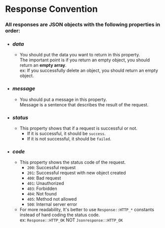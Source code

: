 # Response Convention

### All responses are JSON objects with the following properties in order:

- ### _data_
    - You should put the data you want to return in this property.  
      The important point is if you return an empty object, you should return an **empty array**.  
      ex: If you successfully delete an object, you should return an empty object.
- ### _message_
    - You should put a message in this property.  
      Message is a sentence that describes the result of the request.
- ### _status_
    - This property shows that if a request is successful or not.
        - If it is successful, it should be `success`.
        - If it is not successful, it should be `failed`.
- ### _code_
    - This property shows the status code of the request.
        - `200`: Successful request
        - `201`: Successful request with new object created
        - `400`: Bad request
        - `401`: Unauthorized
        - `403`: Forbidden
        - `404`: Not found
        - `405`: Method not allowed
        - `500`: Internal server error
    - For more readability, It's better to use `Response::HTTP_*` constants  
      instead of hard coding the status code.  
      ex: `Response::HTTP_OK` NOT `Jsonresponse::HTTP_OK`
